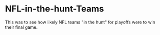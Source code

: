 # NFL-in-the-hunt-Teams

This was to see how likely NFL teams "in the hunt" for playoffs were to win their final game.
